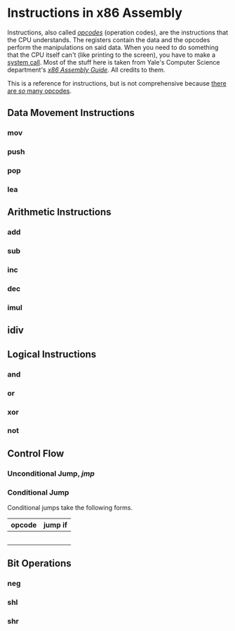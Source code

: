# Instructions in x86 Assembly
Instructions, also called [_opcodes_](https://www.sciencedirect.com/topics/engineering/operation-code) (operation codes), are the instructions that the CPU understands.
The registers contain the data and the opcodes perform the manipulations on said data. When you need to do something that the CPU itself can't (like printing to the screen),
you have to make a [system call](https://www.cs.uaf.edu/2017/fall/cs301/lecture/11_17_syscall.html). Most of the stuff here is taken from Yale's Computer Science department's
[_x86 Assembly Guide_](https://flint.cs.yale.edu/cs421/papers/x86-asm/asm.html). All credits to them.

This is a reference for instructions, but is not comprehensive because [there are _so_ many opcodes](https://www.felixcloutier.com/x86/).

## Data Movement Instructions

### mov

### push

### pop

### lea

## Arithmetic Instructions

### add

### sub

### inc

### dec

### imul

## idiv

## Logical Instructions

### and

### or

### xor

### not

## Control Flow

### Unconditional Jump, _jmp_

### Conditional Jump
Conditional jumps take the following forms.

| opcode | jump if |
| ------ | ------- |
|  |  |
|  |  |
|  |  |
|  |  |
|  |  |

## Bit Operations

### neg

### shl

### shr
